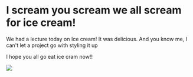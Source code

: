 # I scream you scream we all scream for ice cream!

We had a lecture today on Ice cream! It was delicious. And you know me, I can't let a project go with styling it up

I hope you all go eat ice cram now!! 

![](https://github.com/lisabroadhead/MERN/blob/main/notes/week1/form-validation-lecture/Screen%20Shot%202022-03-11%20at%204.43.45%20PM.png)
